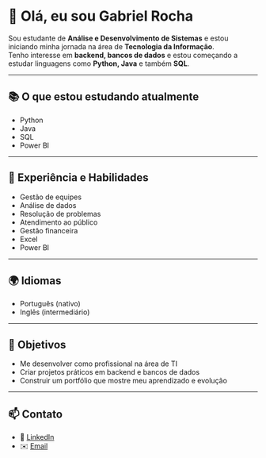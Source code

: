 # 👋 Olá, eu sou Gabriel Rocha  

Sou estudante de **Análise e Desenvolvimento de Sistemas** e estou iniciando minha jornada na área de **Tecnologia da Informação**.  
Tenho interesse em **backend, bancos de dados** e estou começando a estudar linguagens como **Python, Java** e também **SQL**.  

---

## 📚 O que estou estudando atualmente  
- Python  
- Java  
- SQL  
- Power BI  

---

## 💼 Experiência e Habilidades  
- Gestão de equipes  
- Análise de dados  
- Resolução de problemas  
- Atendimento ao público  
- Gestão financeira  
- Excel 
- Power BI  

---

## 🌍 Idiomas  
- Português (nativo)  
- Inglês (intermediário)  

---

## 🎯 Objetivos  
- Me desenvolver como profissional na área de TI  
- Criar projetos práticos em backend e bancos de dados  
- Construir um portfólio que mostre meu aprendizado e evolução  

---

## 📫 Contato  
- 💼 [LinkedIn](https://www.linkedin.com/in/gabriel-rocha30/)  
- ✉️ [Email](gabrielrochag96@gmail.com)  
